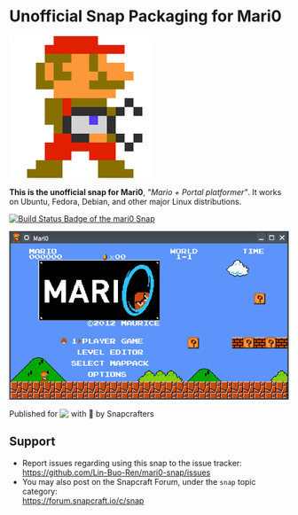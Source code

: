 # Unofficial Snap Packaging for Mari0
<!--
	Use the Staticaly service for easy access to in-repo pictures:
	https://www.staticaly.com/
-->
![Icon of Mari0](gui/mari0-icon.256px.scaled.png "Icon of Mari0")

**This is the unofficial snap for Mari0**, *"Mario + Portal platformer"*. It works on Ubuntu, Fedora, Debian, and other major Linux distributions.

[![Build Status Badge of the `mari0` Snap](https://build.snapcraft.io/badge/Lin-Buo-Ren/mari0-snap.svg "Build Status of the `mari0` snap")](https://build.snapcraft.io/user/Lin-Buo-Ren/mari0-snap)

![Screenshot of the Snapped Application](local/screenshots/main.png "Screenshot of the Snapped Application")

Published for <img src="http://anything.codes/slack-emoji-for-techies/emoji/tux.png" align="top" width="24" /> with 💝 by Snapcrafters

<!-- Uncomment and modify this when you have published the snap to the Snap Store
## Installation
([Don't have snapd installed?](https://snapcraft.io/docs/core/install))

### In a Terminal
    # Install the snap #
    sudo snap install --channel=edge --devmode mari0
    #sudo snap install --channel=beta mari0
    #sudo snap install mari0
    
    # Connect the snap to essential security confinement interfaces #
    ## (Proper reasoning for connecting _plug_name_) ##
    sudo snap connect mari0:_plug_name_
    
    # Connect the snap to optional security confinement interfaces #
    ## (Proper reasoning for connecting _plug_name_) ##
    sudo snap connect mari0:_plug_name_
    
    # Launch the application #
    mari0
    snap run mari0 # If you have another existing installation

### The Graphical Way
[![Get it from the Snap Store](https://snapcraft.io/static/images/badges/en/snap-store-black.svg)](https://snapcraft.io/mari0)
-->

<!-- Uncomment when you have test results
## What is Working
* [A list of functionallities that are verified working]

## What is NOT Working...yet 
Check out the [issue tracker](https://github.com/Lin-Buo-Ren/mari0-snap/issues) for known issues.
-->

## Support
* Report issues regarding using this snap to the issue tracker:  
  <https://github.com/Lin-Buo-Ren/mari0-snap/issues>
* You may also post on the Snapcraft Forum, under the `snap` topic category:  
  <https://forum.snapcraft.io/c/snap>
